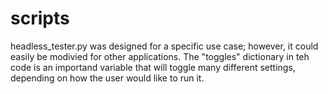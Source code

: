 # scripts

headless_tester.py was designed for a specific use case; however, it could easily be modivied for other applications. The "toggles" dictionary in teh code is an importand variable that will toggle many different settings, depending on how the user would like to run it.

